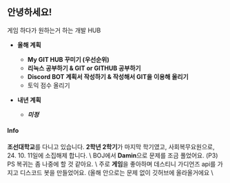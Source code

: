 ## 안녕하세요!
게임 하다가 원하는거 하는 개발 HUB
* **올해 계획**
  - **My GIT HUB 꾸미기 (우선순위)**
  - **리눅스 공부하기 & GIT or GITHUB 공부하기**
  - **Discord BOT 계획서 작성하기 & 작성해서 GIT을 이용해 올리기**
  - 토익 점수 올리기
  
* **내년 계획**
  - ***미정***

#### Info
**조선대학교**를 다니고 있습니다. **2학년 2학기**가 마지막 학기였고, 사회복무요원으로, 24. 10. 11일에 소집해제 합니다. \\
BOJ에서 **Damin**으로 문제를 조금 풀었어요. (P3) PS 복귀는 좀 나중에 할 것 같아요. \\
주로 **게임**을 좋아하며 데스티니 가디언즈 api를 가지고 디스코드 봇을 만들었어요. (올해 안으로는 문제 없이 깃허브에 올라올거에요 \\
